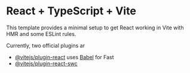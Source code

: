 # React + TypeScript + Vite

This template provides a minimal setup to get React working in Vite with HMR and some ESLint rules.

Currently, two official plugins ar
- [@vitejs/plugin-react](https://github.com/vitejs/vite-plugin-react/blob/main/packages/plugin-react/README.md) uses [Babel](https://babeljs.io/) for Fast 
- [@vitejs/plugin-react-swc](https://github.com/vitejs/vite-plugin-react-swc) 


